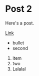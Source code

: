 # Post 2
Here's a post.

[Link](https://dev.to/jakemackie/web-development-in-2024-29d6)

* bullet
* second

1. item
2. two
3. Lalalal